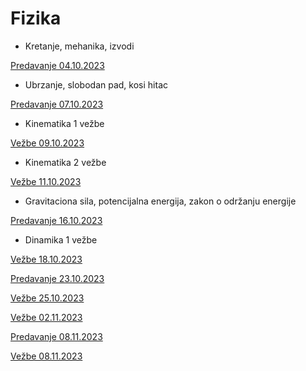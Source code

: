 # Fizika

- Kretanje, mehanika, izvodi

[Predavanje 04.10.2023](https://drive.google.com/file/d/1Krhp3NNPVqy4RBLDPmFBbwROl_ER3rLZ/view?usp=sharing)

- Ubrzanje, slobodan pad, kosi hitac

[Predavanje 07.10.2023](https://drive.google.com/file/d/1fi3wFY5XaapbeP0gXO6GEzQs0fRrjU-K/view?usp=sharing)

- Kinematika 1 vežbe

[Vežbe 09.10.2023](https://drive.google.com/file/d/17qqyGB092E9qRe2tU6y8UDNEAw3MlGeX/view?usp=sharing)

- Kinematika 2 vežbe

[Vežbe 11.10.2023](https://drive.google.com/file/d/19lj-nXJyhGW0Iv9BlhugMa3Iy0MVWD3t/view?usp=sharing)

- Gravitaciona sila, potencijalna energija, zakon o održanju energije

[Predavanje 16.10.2023](https://drive.google.com/file/d/1etaKeczTvdhdk3HbJieQDPswlomdvUwF/view?usp=sharing)

- Dinamika 1 vežbe

[Vežbe 18.10.2023](https://drive.google.com/file/d/1KP1DDSzj8qG11iV10Hq5KoNc0_imeHDn/view?usp=sharing)

[Predavanje 23.10.2023](https://drive.google.com/file/d/1Gm7GzOLFJYfRaS19OMDkgXwGNrHG4Dqk/view?usp=sharing)

[Vežbe 25.10.2023](https://drive.google.com/file/d/1tNMzHjfBIO3pJcO7CO1By2kTMRJAkYwq/view?usp=sharing)

[Vežbe 02.11.2023](https://drive.google.com/file/d/1pH-x9KE-_ML2PXmErk6Z-2ih8H25h035/view?usp=sharing)

[Predavanje 08.11.2023](https://drive.google.com/file/d/1uuE90ka5CTr6Ok0BPvHwFOmmbOlGy6da/view?usp=sharing)

[Vežbe 08.11.2023](https://drive.google.com/file/d/1KMPy77l6WDpUVzCtrmeFM1_dTG_qJLe6/view?usp=sharing)

